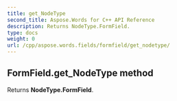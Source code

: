 ```yaml
---
title: get_NodeType
second_title: Aspose.Words for C++ API Reference
description: Returns NodeType.FormField. 
type: docs
weight: 0
url: /cpp/aspose.words.fields/formfield/get_nodetype/
---
```

## FormField.get_NodeType method


Returns **NodeType.FormField**.

